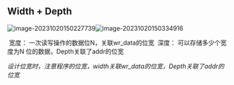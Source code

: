 ## Width + Depth



![image-20231020150227739](C:\Users\Songzw\AppData\Roaming\Typora\typora-user-images\image-20231020150227739.png)![image-20231020150334916](C:\Users\Songzw\AppData\Roaming\Typora\typora-user-images\image-20231020150334916.png)





​				宽度： 一次读写操作的数据位N，关联wr_data的位宽
​				深度： 可以存储多少个宽度为N 位的数据，Depth关联了addr的位宽



​	*设计位宽时，注意程序的位宽，width关联wr_data的位宽，Depth关联了addr的位宽*



